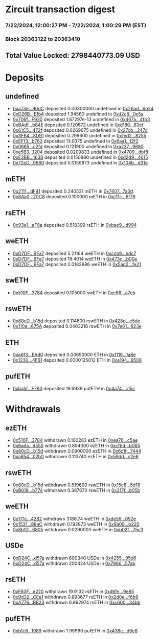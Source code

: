 # Zircuit transaction digest
### 7/22/2024, 12:00:27 PM - 7/22/2024, 1:00:29 PM (EST)
### Block 20363122 to 20363410

## Total Value Locked: 2798440773.09 USD

# Deposits
## undefined
- [0xa73e...90dC](https://etherscan.io/address/0xa73ea33426059Fe06BAA3cA21a4fE0CCd9c990dC) deposited 0.00300000 undefined in [0x26ad...6b24](https://etherscan.io/tx/0xa73ea33426059Fe06BAA3cA21a4fE0CCd9c990dC)
- [0xD26B...E1b4](https://etherscan.io/address/0xD26B9C9ceC5D7251c752D3DB37c26aBD1EdFE1b4) deposited 1.94560 undefined in [0xd2c8...0e5a](https://etherscan.io/tx/0xD26B9C9ceC5D7251c752D3DB37c26aBD1EdFE1b4)
- [0x706f...F930](https://etherscan.io/address/0x706f9AC0C9d08d725B899cC8C2582620745CF930) deposited 1.87297e-13 undefined in [0x467a...4fb3](https://etherscan.io/tx/0x706f9AC0C9d08d725B899cC8C2582620745CF930)
- [0xBAdf...b84E](https://etherscan.io/address/0xBAdf740f811F23C11458e742D463304AcBFAb84E) deposited 0.120672 undefined in [0xd180...83ef](https://etherscan.io/tx/0xBAdf740f811F23C11458e742D463304AcBFAb84E)
- [0x61C5...472f](https://etherscan.io/address/0x61C51639A2F744E5a9f43eA21f7a9A011E63472f) deposited 0.0269675 undefined in [0x27cb...247d](https://etherscan.io/tx/0x61C51639A2F744E5a9f43eA21f7a9A011E63472f)
- [0x3FB4...8D91](https://etherscan.io/address/0x3FB414Fa1482C815a48589db3b13f3567BdB8D91) deposited 0.299600 undefined in [0xfed2...8255](https://etherscan.io/tx/0x3FB414Fa1482C815a48589db3b13f3567BdB8D91)
- [0xEFf3...b763](https://etherscan.io/address/0xEFf379F3C135b281364fc2fa9F145D77B7f9b763) deposited 13.9375 undefined in [0x6aa1...12f2](https://etherscan.io/tx/0xEFf379F3C135b281364fc2fa9F145D77B7f9b763)
- [0x0665...c2fd](https://etherscan.io/address/0x06657a5430e916356B9779AcEdF8b8f2a35Dc2fd) deposited 0.121900 undefined in [0xa227...9880](https://etherscan.io/tx/0x06657a5430e916356B9779AcEdF8b8f2a35Dc2fd)
- [0xe5B3...1204](https://etherscan.io/address/0xe5B3eeAE1a391697C9525D9cCDA51A28251b1204) deposited 0.0209833 undefined in [0x4709...dbf8](https://etherscan.io/tx/0xe5B3eeAE1a391697C9525D9cCDA51A28251b1204)
- [0xE3BB...1638](https://etherscan.io/address/0xE3BBDF582a887B03A9cAA023E0d0B1d2a3C31638) deposited 0.0150880 undefined in [0xd2d9...4615](https://etherscan.io/tx/0xE3BBDF582a887B03A9cAA023E0d0B1d2a3C31638)
- [0x72eD...9680](https://etherscan.io/address/0x72eD0D6DdCc5f61E42d10CaA11119A599DCB9680) deposited 0.0159873 undefined in [0x104b...d31e](https://etherscan.io/tx/0x72eD0D6DdCc5f61E42d10CaA11119A599DCB9680)
## mETH
- [0x2111...dF41](https://etherscan.io/address/0x211189da87B48Ce36777dA66876877Be9fC1dF41) deposited 0.240531 mETH in [0x7407...7a3d](https://etherscan.io/tx/0x211189da87B48Ce36777dA66876877Be9fC1dF41)
- [0x8Aa0...20C8](https://etherscan.io/address/0x8Aa06fdbeccc60Fcd3E2BF8A6fea4795606920C8) deposited 0.100000 mETH in [0xc11c...6f78](https://etherscan.io/tx/0x8Aa06fdbeccc60Fcd3E2BF8A6fea4795606920C8)
## rsETH
- [0x93e1...aF8a](https://etherscan.io/address/0x93e1847eb5f0C33c32F2965921002583004faF8a) deposited 0.518399 rsETH in [0xbae9...d994](https://etherscan.io/tx/0x93e1847eb5f0C33c32F2965921002583004faF8a)
## weETH
- [0xD7DF...BFa7](https://etherscan.io/address/0xD7DF7E085214743530afF339aFC420c7c720BFa7) deposited 5.21164 weETH in [0xccb9...bdc7](https://etherscan.io/tx/0xD7DF7E085214743530afF339aFC420c7c720BFa7)
- [0xD7DF...BFa7](https://etherscan.io/address/0xD7DF7E085214743530afF339aFC420c7c720BFa7) deposited 18.4014 weETH in [0x473c...b00e](https://etherscan.io/tx/0xD7DF7E085214743530afF339aFC420c7c720BFa7)
- [0xD7DF...BFa7](https://etherscan.io/address/0xD7DF7E085214743530afF339aFC420c7c720BFa7) deposited 0.0183986 weETH in [0x5ad2...fe21](https://etherscan.io/tx/0xD7DF7E085214743530afF339aFC420c7c720BFa7)
## swETH
- [0x510F...3784](https://etherscan.io/address/0x510FE5FFE20c7Ad8b509DD97A33C379DdD563784) deposited 0.105000 swETH in [0xc6ff...a7eb](https://etherscan.io/tx/0x510FE5FFE20c7Ad8b509DD97A33C379DdD563784)
## rswETH
- [0x80cD...b15d](https://etherscan.io/address/0x80cDC3fBCC4F33B5bA172Db544244f572D88b15d) deposited 0.114600 rswETH in [0x428d...e5de](https://etherscan.io/tx/0x80cDC3fBCC4F33B5bA172Db544244f572D88b15d)
- [0x110a...675A](https://etherscan.io/address/0x110a8d1180Fbaf8E59afA1756ac2A8775f83675A) deposited 0.0403218 rswETH in [0x7e61...823e](https://etherscan.io/tx/0x110a8d1180Fbaf8E59afA1756ac2A8775f83675A)
## ETH
- [0xa6f3...EAd0](https://etherscan.io/address/0xa6f364fb768481A5a70722F12385481307dbEAd0) deposited 0.00650000 ETH in [0x1119...1a8e](https://etherscan.io/tx/0xa6f364fb768481A5a70722F12385481307dbEAd0)
- [0x1230...4F61](https://etherscan.io/address/0x123076a09B284D2f7C0125BA859CBb99D5474F61) deposited 0.0000125012 ETH in [0xa194...9508](https://etherscan.io/tx/0x123076a09B284D2f7C0125BA859CBb99D5474F61)
## pufETH
- [0xba5f...F7B3](https://etherscan.io/address/0xba5f5190fb31AbD5defc1f75d6b9fD6a866cF7B3) deposited 19.6939 pufETH in [0x4a74...c15c](https://etherscan.io/tx/0xba5f5190fb31AbD5defc1f75d6b9fD6a866cF7B3)
# Withdrawals
## ezETH
- [0x510F...3784](https://etherscan.io/address/0x510FE5FFE20c7Ad8b509DD97A33C379DdD563784) withdrawn 0.100283 ezETH in [0xea76...c5ae](https://etherscan.io/tx/0x510FE5FFE20c7Ad8b509DD97A33C379DdD563784)
- [0x6ada...d550](https://etherscan.io/address/0x6adaFDa1Ce97b8b6Dd838aC67e32e3C16F0ed550) withdrawn 0.894000 ezETH in [0xcfbd...b065](https://etherscan.io/tx/0x6adaFDa1Ce97b8b6Dd838aC67e32e3C16F0ed550)
- [0x80cD...b15d](https://etherscan.io/address/0x80cDC3fBCC4F33B5bA172Db544244f572D88b15d) withdrawn 0.0900000 ezETH in [0x6c1f...7444](https://etherscan.io/tx/0x80cDC3fBCC4F33B5bA172Db544244f572D88b15d)
- [0xa654...02b0](https://etherscan.io/address/0xa65495F27234F6dF1BC601D0e7D3fb95d24B02b0) withdrawn 0.113740 ezETH in [0x59dd...c2e6](https://etherscan.io/tx/0xa65495F27234F6dF1BC601D0e7D3fb95d24B02b0)
## rswETH
- [0x80cD...b15d](https://etherscan.io/address/0x80cDC3fBCC4F33B5bA172Db544244f572D88b15d) withdrawn 0.519600 rswETH in [0x15c8...5d18](https://etherscan.io/tx/0x80cDC3fBCC4F33B5bA172Db544244f572D88b15d)
- [0xB619...b774](https://etherscan.io/address/0xB619585b533dEE0262eddB86D46AC2f9053db774) withdrawn 0.387670 rswETH in [0x317f...b05b](https://etherscan.io/tx/0xB619585b533dEE0262eddB86D46AC2f9053db774)
## weETH
- [0x171c...4282](https://etherscan.io/address/0x171c53d55B1BCb725F660677d9e8BAd7fD084282) withdrawn 3186.74 weETH in [0xde59...052e](https://etherscan.io/tx/0x171c53d55B1BCb725F660677d9e8BAd7fD084282)
- [0x1531...88aC](https://etherscan.io/address/0x15315AB53233e929afaCF34F0b5fA83BB77188aC) withdrawn 0.192873 weETH in [0x9a09...b220](https://etherscan.io/tx/0x15315AB53233e929afaCF34F0b5fA83BB77188aC)
- [0x8b1D...6805](https://etherscan.io/address/0x8b1D6E4fFAb6a3Dd18498a2cbA27DBD467A46805) withdrawn 0.0290000 weETH in [0xb02f...75c3](https://etherscan.io/tx/0x8b1D6E4fFAb6a3Dd18498a2cbA27DBD467A46805)
## USDe
- [0xD24C...d57a](https://etherscan.io/address/0xD24Cfe2d0fa81369ca6291c28ac5426e16B6d57a) withdrawn 600340 USDe in [0x4255...95d6](https://etherscan.io/tx/0xD24Cfe2d0fa81369ca6291c28ac5426e16B6d57a)
- [0xD24C...d57a](https://etherscan.io/address/0xD24Cfe2d0fa81369ca6291c28ac5426e16B6d57a) withdrawn 200424 USDe in [0x7966...57ab](https://etherscan.io/tx/0xD24Cfe2d0fa81369ca6291c28ac5426e16B6d57a)
## rsETH
- [0xF83F...e220](https://etherscan.io/address/0xF83F4E83FFf0F3e8F86B0bE208f1590F2c28e220) withdrawn 19.9132 rsETH in [0xd6fe...9e85](https://etherscan.io/tx/0xF83F4E83FFf0F3e8F86B0bE208f1590F2c28e220)
- [0x9d32...CEe1](https://etherscan.io/address/0x9d32BE17A273B437E7b65f914bb85Ca86cdeCEe1) withdrawn 0.893677 rsETH in [0x2d0e...f6b9](https://etherscan.io/tx/0x9d32BE17A273B437E7b65f914bb85Ca86cdeCEe1)
- [0xA776...BB23](https://etherscan.io/address/0xA776CA0Afe0f28ae8087e2345f1F6761c957BB23) withdrawn 0.992974 rsETH in [0xc600...34bb](https://etherscan.io/tx/0xA776CA0Afe0f28ae8087e2345f1F6761c957BB23)
## pufETH
- [0xb1c8...1989](https://etherscan.io/address/0xb1c89c731A179299082Ba2A7acedFE3800aa1989) withdrawn 1.99960 pufETH in [0x438c...d9e8](https://etherscan.io/tx/0xb1c89c731A179299082Ba2A7acedFE3800aa1989)
